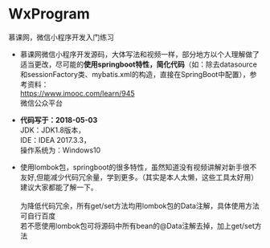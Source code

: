 # WxProgram
慕课网，微信小程序开发入门练习<br/>
- 慕课网微信小程序开发源码，大体写法和视频一样，部分地方以个人理解做了适当更改，尽可能的**使用springboot特性，简化代码**（如：除去datasource和sessionFactory类、mybatis.xml的构造，直接在SpringBoot中配置），参考资料：<br/>
    https://www.imooc.com/learn/945<br/>
    微信公众平台<br/>

- **代码写于：2018-05-03**<br/>
  JDK：JDK1.8版本，<br/>
  IDE：IDEA 2017.3.3，<br/>
  操作系统为：Windows10<br/>
  
- 使用lombok包，springboot的很多特性，虽然知道没有视频讲解对新手很不友好,但能减少代码冗余量，学到更多。（其实是本人太懒，这些工具太好用）建议大家都能了解一下。<br/><br/>
 为降低代码冗余，所有get/set方法均用lombok包的Data注解，具体使用方法可自行百度<br/>
 若不愿使用lombok包可将源码中所有bean的@Data注解去掉，加上get/set方法<br/>
